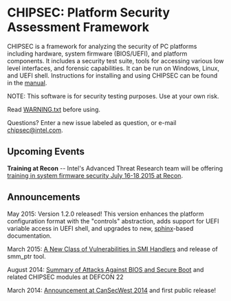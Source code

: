 CHIPSEC: Platform Security Assessment Framework
===============================================

CHIPSEC is a framework for analyzing the security of PC platforms including hardware, system firmware (BIOS/UEFI), and platform components. It includes a security test suite, tools for accessing various low level interfaces, and forensic capabilities. It can be run on Windows, Linux, and UEFI shell. Instructions for installing and using CHIPSEC can be found in the [manual](chipsec-manual.pdf).

NOTE: This software is for security testing purposes. Use at your own risk.

Read [WARNING.txt](source/tool/WARNING.txt) before using.

Questions? Enter a new issue labeled as question, or e-mail chipsec@intel.com.


Upcoming Events
---------------

**Training at Recon** -- Intel's Advanced Threat Research team will be offering [training in system firmware security July 16-18 2015 at Recon](http://recon.cx/2015/trainingbiosuefi.html).


Announcements
-------------

May 2015: Version 1.2.0 released! This version enhances the platform configuration format with the "controls" abstraction, adds support for UEFI variable access in UEFI shell, and upgrades to new, [sphinx](sphinx-doc.org)-based documentation.

March 2015: [A New Class of Vulnerabilities in SMI Handlers](https://cansecwest.com/slides/2015/A%20New%20Class%20of%20Vulnin%20SMI%20-%20Andrew%20Furtak.pdf) and release of smm_ptr tool. 

August 2014: [Summary of Attacks Against BIOS and Secure Boot](https://media.defcon.org/DEF%20CON%2022/DEF%20CON%2022%20presentations/Bulygin,%20Bazhaniul,%20Furtak,%20and%20Loucaides%20-%20Updated/DEFCON-22-Bulygin-Bazhaniul-Furtak-Loucaides-Summary-of-attacks-against-BIOS-UPDATED.pdf) and related CHIPSEC modules at DEFCON 22

March 2014: [Announcement at CanSecWest 2014](https://cansecwest.com/slides/2014/Platform%20Firmware%20Security%20Assessment%20wCHIPSEC-csw14-final.pdf) and first public release!

